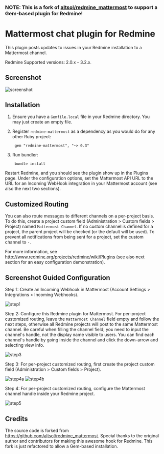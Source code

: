 ### NOTE: This is a fork of [altsol/redmine_mattermost](https://github.com/altsol/redmine_mattermost) to support a Gem-based plugin for Redmine!

# Mattermost chat plugin for Redmine

This plugin posts updates to issues in your Redmine installation to a Mattermost
channel.

Redmine Supported versions: 2.0.x - 3.2.x.

## Screenshot

![screenshot](https://raw.githubusercontent.com/altsol/redmine_mattermost/assets/screenshot.png)

## Installation

1. Ensure you have a `Gemfile.local` file in your Redmine directory. You may just create an empty file.
2. Register `redmine-mattermost` as a dependency as you would do for any other Ruby project:

		gem "redmine-mattermost", "~> 0.3"
	
3. Run bundler:

   		bundle install

Restart Redmine, and you should see the plugin show up in the Plugins page.
Under the configuration options, set the Mattermost API URL to the URL for an
Incoming WebHook integration in your Mattermost account (see also the next two sections).

## Customized Routing

You can also route messages to different channels on a per-project basis. To
do this, create a project custom field (Administration > Custom fields > Project)
named `Mattermost Channel`. If no custom channel is defined for a project, the parent
project will be checked (or the default will be used). To prevent all notifications
from being sent for a project, set the custom channel to `-`.

For more information, see http://www.redmine.org/projects/redmine/wiki/Plugins (see also next section for an easy configuration demonstration).

## Screenshot Guided Configuration

Step 1: Create an Incoming Webhook in Mattermost (Account Settings > Integrations > Incoming Webhooks).

![step1](https://raw.githubusercontent.com/altsol/redmine_mattermost/assets/step1.png)

Step 2: Configure this Redmine plugin for Mattermost. For per-project customized routing, leave the `Mattermost Channel` field empty and follow the next steps, otherwise all Redmine projects will post to the same Mattermost channel. Be careful when filling the channel field, you need to input the channel's handle, not the display name visible to users. You can find each channel's handle by going inside the channel and click the down-arrow and selecting view info.

![step3](https://raw.githubusercontent.com/altsol/redmine_mattermost/assets/step3.png)

Step 3: For per-project customized routing, first create the project custom field (Administration > Custom fields > Project).

![step4a](https://raw.githubusercontent.com/altsol/redmine_mattermost/assets/step4a.png)
![step4b](https://raw.githubusercontent.com/altsol/redmine_mattermost/assets/step4b.png)

Step 4: For per-project customized routing, configure the Mattermost channel handle inside your Redmine project.

![step5](https://raw.githubusercontent.com/altsol/redmine_mattermost/assets/step5.png)

## Credits

The source code is forked from https://github.com/altsol/redmine_mattermost. Special thanks to the original author and contributors for making this awesome hook for Redmine. This fork is just refactored to allow a Gem-based installation.